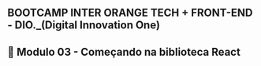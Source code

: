## BOOTCAMP INTER ORANGE TECH + FRONT-END - DIO._(Digital Innovation One)

## 📝 Modulo 03 - Começando na biblioteca React